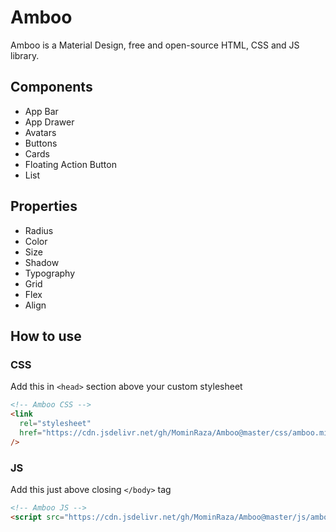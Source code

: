 # Amboo

Amboo is a Material Design, free and open-source HTML, CSS and JS library.

## Components

- App Bar
- App Drawer
- Avatars
- Buttons
- Cards
- Floating Action Button
- List

## Properties

- Radius
- Color
- Size
- Shadow
- Typography
- Grid
- Flex
- Align

## How to use

### CSS

Add this in `<head>` section above your custom stylesheet

```html
<!-- Amboo CSS -->
<link
  rel="stylesheet"
  href="https://cdn.jsdelivr.net/gh/MominRaza/Amboo@master/css/amboo.min.css"
/>
```

### JS

Add this just above closing `</body>` tag

```html
<!-- Amboo JS -->
<script src="https://cdn.jsdelivr.net/gh/MominRaza/Amboo@master/js/amboo.min.js"></script>
```
